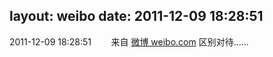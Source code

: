layout: weibo
date: 2011-12-09 18:28:51
---
<meta name="referrer" content="no-referrer" />

2011-12-09 18:28:51  &nbsp;&nbsp;&nbsp;&nbsp;&nbsp;&nbsp; 来自 <a href="http://weibo.com/" rel="nofollow">微博 weibo.com</a>
区别对待…… ​​​
